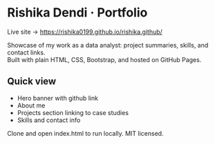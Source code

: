 # Rishika Dendi · Portfolio

Live site → https://rishika0199.github.io/rishika.github/

Showcase of my work as a data analyst: project summaries, skills, and contact links.  
Built with plain HTML, CSS, Bootstrap, and hosted on GitHub Pages.

## Quick view
* Hero banner with github link
* About me
* Projects section linking to case studies
* Skills and contact info

Clone and open index.html to run locally. MIT licensed.
